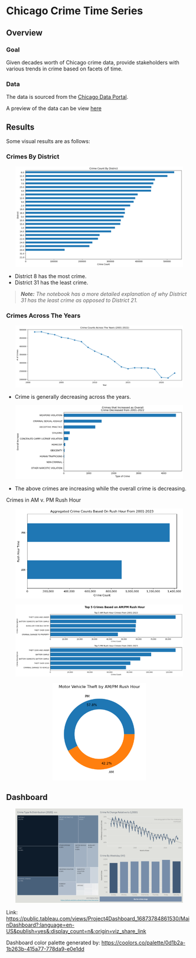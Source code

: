 # Chicago Crime Time Series

## Overview

### Goal

Given decades worth of Chicago crime data, provide stakeholders with various trends in crime based on facets of time.

### Data

The data is sourced from the [Chicago Data Portal](https://data.cityofchicago.org/Public-Safety/Crimes-2001-to-Present/ijzp-q8t2).

A preview of the data can be view [here](https://data.cityofchicago.org/Public-Safety/Crimes-2001-to-Present/ijzp-q8t2/data)

## Results

Some visual results are as follows:

### Crimes By District

<p align="center">
  <img src="/Assets/crime-district.png" width="90%" height="90%">
</p>

- District 8 has the most crime.
- District 31 has the least crime.

> _**Note:** The notebook has a more detailed explanation of why District 31 has the least crime as opposed to District 21._

### Crimes Across The Years 

<p align="center">
  <img src="/Assets/crimes-across-the-years.png" width="90%" height="90%">
</p>

- Crime is generally decreasing across the years.

<p align="center">
  <img src="/Assets/crime-opposite.png" width="90%" height="90%">
</p>

- The above crimes are increasing while the overall crime is decreasing.

Crimes in AM v. PM Rush Hour

<p align="center">
  <img src="/Assets/crime-rush-hour.png" width="90%" height="90%">
</p>

<p align="center">
  <img src="/Assets/crimes-rush-hour-top.png" width="90%" height="90%">
</p>

<p align="center">
  <img src="/Assets/motor-vehicle-rush-hour.png" width="50%" height="50%">
</p>

## Dashboard

<p align="center">
  <img src="/Assets/Dashboard.png" width="90%" height="90%">
</p>

Link: https://public.tableau.com/views/Project4Dashboard_16873784861530/MainDashboard?:language=en-US&publish=yes&:display_count=n&:origin=viz_share_link

Dashboard color palette generated by: https://coolors.co/palette/0d1b2a-1b263b-415a77-778da9-e0e1dd